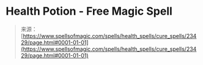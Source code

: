 <!--yml

category: 未分类

date: 2024-06-12 19:08:34

-->

# Health Potion - Free Magic Spell

> 来源：[https://www.spellsofmagic.com/spells/health_spells/cure_spells/23429/page.html#0001-01-01](https://www.spellsofmagic.com/spells/health_spells/cure_spells/23429/page.html#0001-01-01)
